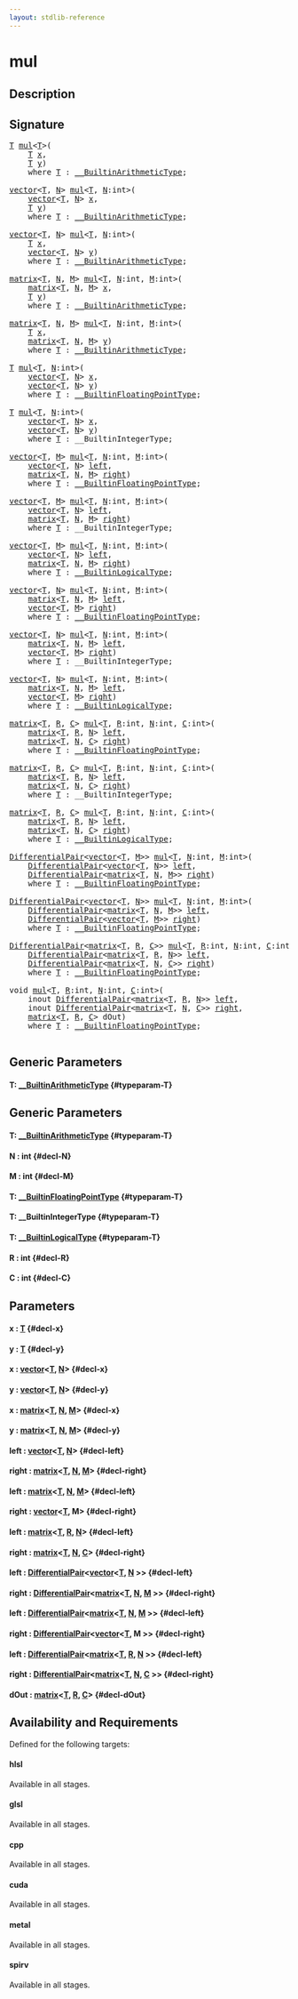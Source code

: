 ```yaml
---
layout: stdlib-reference
---
```


# mul

## Description





## Signature 

<pre>
<a href="/stdlib-reference/global-decls/mul#typeparam-T" class="code_type">T</a> <a href="/stdlib-reference/global-decls/mul">mul</a>&lt;<a href="/stdlib-reference/global-decls/mul#typeparam-T" class="code_type">T</a>&gt;(
    <a href="/stdlib-reference/global-decls/mul#typeparam-T" class="code_type">T</a> <a href="/stdlib-reference/global-decls/mul#decl-x" class="code_param">x</a>,
    <a href="/stdlib-reference/global-decls/mul#typeparam-T" class="code_type">T</a> <a href="/stdlib-reference/global-decls/mul#decl-y" class="code_param">y</a>)
    <span class='code_keyword'>where</span> <a href="/stdlib-reference/global-decls/mul#typeparam-T" class="code_type">T</a> : <a href="/stdlib-reference/interfaces/BuiltinArithmeticType/index">__BuiltinArithmeticType</a>;

<a href="/stdlib-reference/types/vector/index">vector</a>&lt;<a href="/stdlib-reference/global-decls/mul#typeparam-T" class="code_type">T</a>, <a href="/stdlib-reference/global-decls/mul#decl-N" class="code_var">N</a>&gt; <a href="/stdlib-reference/global-decls/mul">mul</a>&lt;<a href="/stdlib-reference/global-decls/mul#typeparam-T" class="code_type">T</a>, <a href="/stdlib-reference/global-decls/mul#decl-N" class="code_var">N</a>:<span class="code_keyword">int</span>&gt;(
    <a href="/stdlib-reference/types/vector/index">vector</a>&lt;<a href="/stdlib-reference/global-decls/mul#typeparam-T" class="code_type">T</a>, <a href="/stdlib-reference/global-decls/mul#decl-N" class="code_var">N</a>&gt; <a href="/stdlib-reference/global-decls/mul#decl-x" class="code_param">x</a>,
    <a href="/stdlib-reference/global-decls/mul#typeparam-T" class="code_type">T</a> <a href="/stdlib-reference/global-decls/mul#decl-y" class="code_param">y</a>)
    <span class='code_keyword'>where</span> <a href="/stdlib-reference/global-decls/mul#typeparam-T" class="code_type">T</a> : <a href="/stdlib-reference/interfaces/BuiltinArithmeticType/index">__BuiltinArithmeticType</a>;

<a href="/stdlib-reference/types/vector/index">vector</a>&lt;<a href="/stdlib-reference/global-decls/mul#typeparam-T" class="code_type">T</a>, <a href="/stdlib-reference/global-decls/mul#decl-N" class="code_var">N</a>&gt; <a href="/stdlib-reference/global-decls/mul">mul</a>&lt;<a href="/stdlib-reference/global-decls/mul#typeparam-T" class="code_type">T</a>, <a href="/stdlib-reference/global-decls/mul#decl-N" class="code_var">N</a>:<span class="code_keyword">int</span>&gt;(
    <a href="/stdlib-reference/global-decls/mul#typeparam-T" class="code_type">T</a> <a href="/stdlib-reference/global-decls/mul#decl-x" class="code_param">x</a>,
    <a href="/stdlib-reference/types/vector/index">vector</a>&lt;<a href="/stdlib-reference/global-decls/mul#typeparam-T" class="code_type">T</a>, <a href="/stdlib-reference/global-decls/mul#decl-N" class="code_var">N</a>&gt; <a href="/stdlib-reference/global-decls/mul#decl-y" class="code_param">y</a>)
    <span class='code_keyword'>where</span> <a href="/stdlib-reference/global-decls/mul#typeparam-T" class="code_type">T</a> : <a href="/stdlib-reference/interfaces/BuiltinArithmeticType/index">__BuiltinArithmeticType</a>;

<a href="/stdlib-reference/types/matrix/index">matrix</a>&lt;<a href="/stdlib-reference/global-decls/mul#typeparam-T" class="code_type">T</a>, <a href="/stdlib-reference/global-decls/mul#decl-N" class="code_var">N</a>, <a href="/stdlib-reference/global-decls/mul#decl-M" class="code_var">M</a>&gt; <a href="/stdlib-reference/global-decls/mul">mul</a>&lt;<a href="/stdlib-reference/global-decls/mul#typeparam-T" class="code_type">T</a>, <a href="/stdlib-reference/global-decls/mul#decl-N" class="code_var">N</a>:<span class="code_keyword">int</span>, <a href="/stdlib-reference/global-decls/mul#decl-M" class="code_var">M</a>:<span class="code_keyword">int</span>&gt;(
    <a href="/stdlib-reference/types/matrix/index">matrix</a>&lt;<a href="/stdlib-reference/global-decls/mul#typeparam-T" class="code_type">T</a>, <a href="/stdlib-reference/global-decls/mul#decl-N" class="code_var">N</a>, <a href="/stdlib-reference/global-decls/mul#decl-M" class="code_var">M</a>&gt; <a href="/stdlib-reference/global-decls/mul#decl-x" class="code_param">x</a>,
    <a href="/stdlib-reference/global-decls/mul#typeparam-T" class="code_type">T</a> <a href="/stdlib-reference/global-decls/mul#decl-y" class="code_param">y</a>)
    <span class='code_keyword'>where</span> <a href="/stdlib-reference/global-decls/mul#typeparam-T" class="code_type">T</a> : <a href="/stdlib-reference/interfaces/BuiltinArithmeticType/index">__BuiltinArithmeticType</a>;

<a href="/stdlib-reference/types/matrix/index">matrix</a>&lt;<a href="/stdlib-reference/global-decls/mul#typeparam-T" class="code_type">T</a>, <a href="/stdlib-reference/global-decls/mul#decl-N" class="code_var">N</a>, <a href="/stdlib-reference/global-decls/mul#decl-M" class="code_var">M</a>&gt; <a href="/stdlib-reference/global-decls/mul">mul</a>&lt;<a href="/stdlib-reference/global-decls/mul#typeparam-T" class="code_type">T</a>, <a href="/stdlib-reference/global-decls/mul#decl-N" class="code_var">N</a>:<span class="code_keyword">int</span>, <a href="/stdlib-reference/global-decls/mul#decl-M" class="code_var">M</a>:<span class="code_keyword">int</span>&gt;(
    <a href="/stdlib-reference/global-decls/mul#typeparam-T" class="code_type">T</a> <a href="/stdlib-reference/global-decls/mul#decl-x" class="code_param">x</a>,
    <a href="/stdlib-reference/types/matrix/index">matrix</a>&lt;<a href="/stdlib-reference/global-decls/mul#typeparam-T" class="code_type">T</a>, <a href="/stdlib-reference/global-decls/mul#decl-N" class="code_var">N</a>, <a href="/stdlib-reference/global-decls/mul#decl-M" class="code_var">M</a>&gt; <a href="/stdlib-reference/global-decls/mul#decl-y" class="code_param">y</a>)
    <span class='code_keyword'>where</span> <a href="/stdlib-reference/global-decls/mul#typeparam-T" class="code_type">T</a> : <a href="/stdlib-reference/interfaces/BuiltinArithmeticType/index">__BuiltinArithmeticType</a>;

<a href="/stdlib-reference/global-decls/mul#typeparam-T" class="code_type">T</a> <a href="/stdlib-reference/global-decls/mul">mul</a>&lt;<a href="/stdlib-reference/global-decls/mul#typeparam-T" class="code_type">T</a>, <a href="/stdlib-reference/global-decls/mul#decl-N" class="code_var">N</a>:<span class="code_keyword">int</span>&gt;(
    <a href="/stdlib-reference/types/vector/index">vector</a>&lt;<a href="/stdlib-reference/global-decls/mul#typeparam-T" class="code_type">T</a>, <a href="/stdlib-reference/global-decls/mul#decl-N" class="code_var">N</a>&gt; <a href="/stdlib-reference/global-decls/mul#decl-x" class="code_param">x</a>,
    <a href="/stdlib-reference/types/vector/index">vector</a>&lt;<a href="/stdlib-reference/global-decls/mul#typeparam-T" class="code_type">T</a>, <a href="/stdlib-reference/global-decls/mul#decl-N" class="code_var">N</a>&gt; <a href="/stdlib-reference/global-decls/mul#decl-y" class="code_param">y</a>)
    <span class='code_keyword'>where</span> <a href="/stdlib-reference/global-decls/mul#typeparam-T" class="code_type">T</a> : <a href="/stdlib-reference/interfaces/BuiltinFloatingPointType/index">__BuiltinFloatingPointType</a>;

<a href="/stdlib-reference/global-decls/mul#typeparam-T" class="code_type">T</a> <a href="/stdlib-reference/global-decls/mul">mul</a>&lt;<a href="/stdlib-reference/global-decls/mul#typeparam-T" class="code_type">T</a>, <a href="/stdlib-reference/global-decls/mul#decl-N" class="code_var">N</a>:<span class="code_keyword">int</span>&gt;(
    <a href="/stdlib-reference/types/vector/index">vector</a>&lt;<a href="/stdlib-reference/global-decls/mul#typeparam-T" class="code_type">T</a>, <a href="/stdlib-reference/global-decls/mul#decl-N" class="code_var">N</a>&gt; <a href="/stdlib-reference/global-decls/mul#decl-x" class="code_param">x</a>,
    <a href="/stdlib-reference/types/vector/index">vector</a>&lt;<a href="/stdlib-reference/global-decls/mul#typeparam-T" class="code_type">T</a>, <a href="/stdlib-reference/global-decls/mul#decl-N" class="code_var">N</a>&gt; <a href="/stdlib-reference/global-decls/mul#decl-y" class="code_param">y</a>)
    <span class='code_keyword'>where</span> <a href="/stdlib-reference/global-decls/mul#typeparam-T" class="code_type">T</a> : __BuiltinIntegerType;

<a href="/stdlib-reference/types/vector/index">vector</a>&lt;<a href="/stdlib-reference/global-decls/mul#typeparam-T" class="code_type">T</a>, <a href="/stdlib-reference/global-decls/mul#decl-M" class="code_var">M</a>&gt; <a href="/stdlib-reference/global-decls/mul">mul</a>&lt;<a href="/stdlib-reference/global-decls/mul#typeparam-T" class="code_type">T</a>, <a href="/stdlib-reference/global-decls/mul#decl-N" class="code_var">N</a>:<span class="code_keyword">int</span>, <a href="/stdlib-reference/global-decls/mul#decl-M" class="code_var">M</a>:<span class="code_keyword">int</span>&gt;(
    <a href="/stdlib-reference/types/vector/index">vector</a>&lt;<a href="/stdlib-reference/global-decls/mul#typeparam-T" class="code_type">T</a>, <a href="/stdlib-reference/global-decls/mul#decl-N" class="code_var">N</a>&gt; <a href="/stdlib-reference/global-decls/mul#decl-left" class="code_param">left</a>,
    <a href="/stdlib-reference/types/matrix/index">matrix</a>&lt;<a href="/stdlib-reference/global-decls/mul#typeparam-T" class="code_type">T</a>, <a href="/stdlib-reference/global-decls/mul#decl-N" class="code_var">N</a>, <a href="/stdlib-reference/global-decls/mul#decl-M" class="code_var">M</a>&gt; <a href="/stdlib-reference/global-decls/mul#decl-right" class="code_param">right</a>)
    <span class='code_keyword'>where</span> <a href="/stdlib-reference/global-decls/mul#typeparam-T" class="code_type">T</a> : <a href="/stdlib-reference/interfaces/BuiltinFloatingPointType/index">__BuiltinFloatingPointType</a>;

<a href="/stdlib-reference/types/vector/index">vector</a>&lt;<a href="/stdlib-reference/global-decls/mul#typeparam-T" class="code_type">T</a>, <a href="/stdlib-reference/global-decls/mul#decl-M" class="code_var">M</a>&gt; <a href="/stdlib-reference/global-decls/mul">mul</a>&lt;<a href="/stdlib-reference/global-decls/mul#typeparam-T" class="code_type">T</a>, <a href="/stdlib-reference/global-decls/mul#decl-N" class="code_var">N</a>:<span class="code_keyword">int</span>, <a href="/stdlib-reference/global-decls/mul#decl-M" class="code_var">M</a>:<span class="code_keyword">int</span>&gt;(
    <a href="/stdlib-reference/types/vector/index">vector</a>&lt;<a href="/stdlib-reference/global-decls/mul#typeparam-T" class="code_type">T</a>, <a href="/stdlib-reference/global-decls/mul#decl-N" class="code_var">N</a>&gt; <a href="/stdlib-reference/global-decls/mul#decl-left" class="code_param">left</a>,
    <a href="/stdlib-reference/types/matrix/index">matrix</a>&lt;<a href="/stdlib-reference/global-decls/mul#typeparam-T" class="code_type">T</a>, <a href="/stdlib-reference/global-decls/mul#decl-N" class="code_var">N</a>, <a href="/stdlib-reference/global-decls/mul#decl-M" class="code_var">M</a>&gt; <a href="/stdlib-reference/global-decls/mul#decl-right" class="code_param">right</a>)
    <span class='code_keyword'>where</span> <a href="/stdlib-reference/global-decls/mul#typeparam-T" class="code_type">T</a> : __BuiltinIntegerType;

<a href="/stdlib-reference/types/vector/index">vector</a>&lt;<a href="/stdlib-reference/global-decls/mul#typeparam-T" class="code_type">T</a>, <a href="/stdlib-reference/global-decls/mul#decl-M" class="code_var">M</a>&gt; <a href="/stdlib-reference/global-decls/mul">mul</a>&lt;<a href="/stdlib-reference/global-decls/mul#typeparam-T" class="code_type">T</a>, <a href="/stdlib-reference/global-decls/mul#decl-N" class="code_var">N</a>:<span class="code_keyword">int</span>, <a href="/stdlib-reference/global-decls/mul#decl-M" class="code_var">M</a>:<span class="code_keyword">int</span>&gt;(
    <a href="/stdlib-reference/types/vector/index">vector</a>&lt;<a href="/stdlib-reference/global-decls/mul#typeparam-T" class="code_type">T</a>, <a href="/stdlib-reference/global-decls/mul#decl-N" class="code_var">N</a>&gt; <a href="/stdlib-reference/global-decls/mul#decl-left" class="code_param">left</a>,
    <a href="/stdlib-reference/types/matrix/index">matrix</a>&lt;<a href="/stdlib-reference/global-decls/mul#typeparam-T" class="code_type">T</a>, <a href="/stdlib-reference/global-decls/mul#decl-N" class="code_var">N</a>, <a href="/stdlib-reference/global-decls/mul#decl-M" class="code_var">M</a>&gt; <a href="/stdlib-reference/global-decls/mul#decl-right" class="code_param">right</a>)
    <span class='code_keyword'>where</span> <a href="/stdlib-reference/global-decls/mul#typeparam-T" class="code_type">T</a> : <a href="/stdlib-reference/interfaces/BuiltinLogicalType/index">__BuiltinLogicalType</a>;

<a href="/stdlib-reference/types/vector/index">vector</a>&lt;<a href="/stdlib-reference/global-decls/mul#typeparam-T" class="code_type">T</a>, <a href="/stdlib-reference/global-decls/mul#decl-N" class="code_var">N</a>&gt; <a href="/stdlib-reference/global-decls/mul">mul</a>&lt;<a href="/stdlib-reference/global-decls/mul#typeparam-T" class="code_type">T</a>, <a href="/stdlib-reference/global-decls/mul#decl-N" class="code_var">N</a>:<span class="code_keyword">int</span>, <a href="/stdlib-reference/global-decls/mul#decl-M" class="code_var">M</a>:<span class="code_keyword">int</span>&gt;(
    <a href="/stdlib-reference/types/matrix/index">matrix</a>&lt;<a href="/stdlib-reference/global-decls/mul#typeparam-T" class="code_type">T</a>, <a href="/stdlib-reference/global-decls/mul#decl-N" class="code_var">N</a>, <a href="/stdlib-reference/global-decls/mul#decl-M" class="code_var">M</a>&gt; <a href="/stdlib-reference/global-decls/mul#decl-left" class="code_param">left</a>,
    <a href="/stdlib-reference/types/vector/index">vector</a>&lt;<a href="/stdlib-reference/global-decls/mul#typeparam-T" class="code_type">T</a>, <a href="/stdlib-reference/global-decls/mul#decl-M" class="code_var">M</a>&gt; <a href="/stdlib-reference/global-decls/mul#decl-right" class="code_param">right</a>)
    <span class='code_keyword'>where</span> <a href="/stdlib-reference/global-decls/mul#typeparam-T" class="code_type">T</a> : <a href="/stdlib-reference/interfaces/BuiltinFloatingPointType/index">__BuiltinFloatingPointType</a>;

<a href="/stdlib-reference/types/vector/index">vector</a>&lt;<a href="/stdlib-reference/global-decls/mul#typeparam-T" class="code_type">T</a>, <a href="/stdlib-reference/global-decls/mul#decl-N" class="code_var">N</a>&gt; <a href="/stdlib-reference/global-decls/mul">mul</a>&lt;<a href="/stdlib-reference/global-decls/mul#typeparam-T" class="code_type">T</a>, <a href="/stdlib-reference/global-decls/mul#decl-N" class="code_var">N</a>:<span class="code_keyword">int</span>, <a href="/stdlib-reference/global-decls/mul#decl-M" class="code_var">M</a>:<span class="code_keyword">int</span>&gt;(
    <a href="/stdlib-reference/types/matrix/index">matrix</a>&lt;<a href="/stdlib-reference/global-decls/mul#typeparam-T" class="code_type">T</a>, <a href="/stdlib-reference/global-decls/mul#decl-N" class="code_var">N</a>, <a href="/stdlib-reference/global-decls/mul#decl-M" class="code_var">M</a>&gt; <a href="/stdlib-reference/global-decls/mul#decl-left" class="code_param">left</a>,
    <a href="/stdlib-reference/types/vector/index">vector</a>&lt;<a href="/stdlib-reference/global-decls/mul#typeparam-T" class="code_type">T</a>, <a href="/stdlib-reference/global-decls/mul#decl-M" class="code_var">M</a>&gt; <a href="/stdlib-reference/global-decls/mul#decl-right" class="code_param">right</a>)
    <span class='code_keyword'>where</span> <a href="/stdlib-reference/global-decls/mul#typeparam-T" class="code_type">T</a> : __BuiltinIntegerType;

<a href="/stdlib-reference/types/vector/index">vector</a>&lt;<a href="/stdlib-reference/global-decls/mul#typeparam-T" class="code_type">T</a>, <a href="/stdlib-reference/global-decls/mul#decl-N" class="code_var">N</a>&gt; <a href="/stdlib-reference/global-decls/mul">mul</a>&lt;<a href="/stdlib-reference/global-decls/mul#typeparam-T" class="code_type">T</a>, <a href="/stdlib-reference/global-decls/mul#decl-N" class="code_var">N</a>:<span class="code_keyword">int</span>, <a href="/stdlib-reference/global-decls/mul#decl-M" class="code_var">M</a>:<span class="code_keyword">int</span>&gt;(
    <a href="/stdlib-reference/types/matrix/index">matrix</a>&lt;<a href="/stdlib-reference/global-decls/mul#typeparam-T" class="code_type">T</a>, <a href="/stdlib-reference/global-decls/mul#decl-N" class="code_var">N</a>, <a href="/stdlib-reference/global-decls/mul#decl-M" class="code_var">M</a>&gt; <a href="/stdlib-reference/global-decls/mul#decl-left" class="code_param">left</a>,
    <a href="/stdlib-reference/types/vector/index">vector</a>&lt;<a href="/stdlib-reference/global-decls/mul#typeparam-T" class="code_type">T</a>, <a href="/stdlib-reference/global-decls/mul#decl-M" class="code_var">M</a>&gt; <a href="/stdlib-reference/global-decls/mul#decl-right" class="code_param">right</a>)
    <span class='code_keyword'>where</span> <a href="/stdlib-reference/global-decls/mul#typeparam-T" class="code_type">T</a> : <a href="/stdlib-reference/interfaces/BuiltinLogicalType/index">__BuiltinLogicalType</a>;

<a href="/stdlib-reference/types/matrix/index">matrix</a>&lt;<a href="/stdlib-reference/global-decls/mul#typeparam-T" class="code_type">T</a>, <a href="/stdlib-reference/global-decls/mul#decl-R" class="code_var">R</a>, <a href="/stdlib-reference/global-decls/mul#decl-C" class="code_var">C</a>&gt; <a href="/stdlib-reference/global-decls/mul">mul</a>&lt;<a href="/stdlib-reference/global-decls/mul#typeparam-T" class="code_type">T</a>, <a href="/stdlib-reference/global-decls/mul#decl-R" class="code_var">R</a>:<span class="code_keyword">int</span>, <a href="/stdlib-reference/global-decls/mul#decl-N" class="code_var">N</a>:<span class="code_keyword">int</span>, <a href="/stdlib-reference/global-decls/mul#decl-C" class="code_var">C</a>:<span class="code_keyword">int</span>&gt;(
    <a href="/stdlib-reference/types/matrix/index">matrix</a>&lt;<a href="/stdlib-reference/global-decls/mul#typeparam-T" class="code_type">T</a>, <a href="/stdlib-reference/global-decls/mul#decl-R" class="code_var">R</a>, <a href="/stdlib-reference/global-decls/mul#decl-N" class="code_var">N</a>&gt; <a href="/stdlib-reference/global-decls/mul#decl-left" class="code_param">left</a>,
    <a href="/stdlib-reference/types/matrix/index">matrix</a>&lt;<a href="/stdlib-reference/global-decls/mul#typeparam-T" class="code_type">T</a>, <a href="/stdlib-reference/global-decls/mul#decl-N" class="code_var">N</a>, <a href="/stdlib-reference/global-decls/mul#decl-C" class="code_var">C</a>&gt; <a href="/stdlib-reference/global-decls/mul#decl-right" class="code_param">right</a>)
    <span class='code_keyword'>where</span> <a href="/stdlib-reference/global-decls/mul#typeparam-T" class="code_type">T</a> : <a href="/stdlib-reference/interfaces/BuiltinFloatingPointType/index">__BuiltinFloatingPointType</a>;

<a href="/stdlib-reference/types/matrix/index">matrix</a>&lt;<a href="/stdlib-reference/global-decls/mul#typeparam-T" class="code_type">T</a>, <a href="/stdlib-reference/global-decls/mul#decl-R" class="code_var">R</a>, <a href="/stdlib-reference/global-decls/mul#decl-C" class="code_var">C</a>&gt; <a href="/stdlib-reference/global-decls/mul">mul</a>&lt;<a href="/stdlib-reference/global-decls/mul#typeparam-T" class="code_type">T</a>, <a href="/stdlib-reference/global-decls/mul#decl-R" class="code_var">R</a>:<span class="code_keyword">int</span>, <a href="/stdlib-reference/global-decls/mul#decl-N" class="code_var">N</a>:<span class="code_keyword">int</span>, <a href="/stdlib-reference/global-decls/mul#decl-C" class="code_var">C</a>:<span class="code_keyword">int</span>&gt;(
    <a href="/stdlib-reference/types/matrix/index">matrix</a>&lt;<a href="/stdlib-reference/global-decls/mul#typeparam-T" class="code_type">T</a>, <a href="/stdlib-reference/global-decls/mul#decl-R" class="code_var">R</a>, <a href="/stdlib-reference/global-decls/mul#decl-N" class="code_var">N</a>&gt; <a href="/stdlib-reference/global-decls/mul#decl-left" class="code_param">left</a>,
    <a href="/stdlib-reference/types/matrix/index">matrix</a>&lt;<a href="/stdlib-reference/global-decls/mul#typeparam-T" class="code_type">T</a>, <a href="/stdlib-reference/global-decls/mul#decl-N" class="code_var">N</a>, <a href="/stdlib-reference/global-decls/mul#decl-C" class="code_var">C</a>&gt; <a href="/stdlib-reference/global-decls/mul#decl-right" class="code_param">right</a>)
    <span class='code_keyword'>where</span> <a href="/stdlib-reference/global-decls/mul#typeparam-T" class="code_type">T</a> : __BuiltinIntegerType;

<a href="/stdlib-reference/types/matrix/index">matrix</a>&lt;<a href="/stdlib-reference/global-decls/mul#typeparam-T" class="code_type">T</a>, <a href="/stdlib-reference/global-decls/mul#decl-R" class="code_var">R</a>, <a href="/stdlib-reference/global-decls/mul#decl-C" class="code_var">C</a>&gt; <a href="/stdlib-reference/global-decls/mul">mul</a>&lt;<a href="/stdlib-reference/global-decls/mul#typeparam-T" class="code_type">T</a>, <a href="/stdlib-reference/global-decls/mul#decl-R" class="code_var">R</a>:<span class="code_keyword">int</span>, <a href="/stdlib-reference/global-decls/mul#decl-N" class="code_var">N</a>:<span class="code_keyword">int</span>, <a href="/stdlib-reference/global-decls/mul#decl-C" class="code_var">C</a>:<span class="code_keyword">int</span>&gt;(
    <a href="/stdlib-reference/types/matrix/index">matrix</a>&lt;<a href="/stdlib-reference/global-decls/mul#typeparam-T" class="code_type">T</a>, <a href="/stdlib-reference/global-decls/mul#decl-R" class="code_var">R</a>, <a href="/stdlib-reference/global-decls/mul#decl-N" class="code_var">N</a>&gt; <a href="/stdlib-reference/global-decls/mul#decl-left" class="code_param">left</a>,
    <a href="/stdlib-reference/types/matrix/index">matrix</a>&lt;<a href="/stdlib-reference/global-decls/mul#typeparam-T" class="code_type">T</a>, <a href="/stdlib-reference/global-decls/mul#decl-N" class="code_var">N</a>, <a href="/stdlib-reference/global-decls/mul#decl-C" class="code_var">C</a>&gt; <a href="/stdlib-reference/global-decls/mul#decl-right" class="code_param">right</a>)
    <span class='code_keyword'>where</span> <a href="/stdlib-reference/global-decls/mul#typeparam-T" class="code_type">T</a> : <a href="/stdlib-reference/interfaces/BuiltinLogicalType/index">__BuiltinLogicalType</a>;

<a href="/stdlib-reference/types/DifferentialPair/index">DifferentialPair</a>&lt;<a href="/stdlib-reference/types/vector/index">vector</a>&lt;<a href="/stdlib-reference/global-decls/mul#typeparam-T" class="code_type">T</a>, <a href="/stdlib-reference/global-decls/mul#decl-M" class="code_var">M</a>&gt;&gt; <a href="/stdlib-reference/global-decls/mul">mul</a>&lt;<a href="/stdlib-reference/global-decls/mul#typeparam-T" class="code_type">T</a>, <a href="/stdlib-reference/global-decls/mul#decl-N" class="code_var">N</a>:<span class="code_keyword">int</span>, <a href="/stdlib-reference/global-decls/mul#decl-M" class="code_var">M</a>:<span class="code_keyword">int</span>&gt;(
    <a href="/stdlib-reference/types/DifferentialPair/index">DifferentialPair</a>&lt;<a href="/stdlib-reference/types/vector/index">vector</a>&lt;<a href="/stdlib-reference/global-decls/mul#typeparam-T" class="code_type">T</a>, <a href="/stdlib-reference/global-decls/mul#decl-N" class="code_var">N</a>&gt;&gt; <a href="/stdlib-reference/global-decls/mul#decl-left" class="code_param">left</a>,
    <a href="/stdlib-reference/types/DifferentialPair/index">DifferentialPair</a>&lt;<a href="/stdlib-reference/types/matrix/index">matrix</a>&lt;<a href="/stdlib-reference/global-decls/mul#typeparam-T" class="code_type">T</a>, <a href="/stdlib-reference/global-decls/mul#decl-N" class="code_var">N</a>, <a href="/stdlib-reference/global-decls/mul#decl-M" class="code_var">M</a>&gt;&gt; <a href="/stdlib-reference/global-decls/mul#decl-right" class="code_param">right</a>)
    <span class='code_keyword'>where</span> <a href="/stdlib-reference/global-decls/mul#typeparam-T" class="code_type">T</a> : <a href="/stdlib-reference/interfaces/BuiltinFloatingPointType/index">__BuiltinFloatingPointType</a>;

<a href="/stdlib-reference/types/DifferentialPair/index">DifferentialPair</a>&lt;<a href="/stdlib-reference/types/vector/index">vector</a>&lt;<a href="/stdlib-reference/global-decls/mul#typeparam-T" class="code_type">T</a>, <a href="/stdlib-reference/global-decls/mul#decl-N" class="code_var">N</a>&gt;&gt; <a href="/stdlib-reference/global-decls/mul">mul</a>&lt;<a href="/stdlib-reference/global-decls/mul#typeparam-T" class="code_type">T</a>, <a href="/stdlib-reference/global-decls/mul#decl-N" class="code_var">N</a>:<span class="code_keyword">int</span>, <a href="/stdlib-reference/global-decls/mul#decl-M" class="code_var">M</a>:<span class="code_keyword">int</span>&gt;(
    <a href="/stdlib-reference/types/DifferentialPair/index">DifferentialPair</a>&lt;<a href="/stdlib-reference/types/matrix/index">matrix</a>&lt;<a href="/stdlib-reference/global-decls/mul#typeparam-T" class="code_type">T</a>, <a href="/stdlib-reference/global-decls/mul#decl-N" class="code_var">N</a>, <a href="/stdlib-reference/global-decls/mul#decl-M" class="code_var">M</a>&gt;&gt; <a href="/stdlib-reference/global-decls/mul#decl-left" class="code_param">left</a>,
    <a href="/stdlib-reference/types/DifferentialPair/index">DifferentialPair</a>&lt;<a href="/stdlib-reference/types/vector/index">vector</a>&lt;<a href="/stdlib-reference/global-decls/mul#typeparam-T" class="code_type">T</a>, <a href="/stdlib-reference/global-decls/mul#decl-M" class="code_var">M</a>&gt;&gt; <a href="/stdlib-reference/global-decls/mul#decl-right" class="code_param">right</a>)
    <span class='code_keyword'>where</span> <a href="/stdlib-reference/global-decls/mul#typeparam-T" class="code_type">T</a> : <a href="/stdlib-reference/interfaces/BuiltinFloatingPointType/index">__BuiltinFloatingPointType</a>;

<a href="/stdlib-reference/types/DifferentialPair/index">DifferentialPair</a>&lt;<a href="/stdlib-reference/types/matrix/index">matrix</a>&lt;<a href="/stdlib-reference/global-decls/mul#typeparam-T" class="code_type">T</a>, <a href="/stdlib-reference/global-decls/mul#decl-R" class="code_var">R</a>, <a href="/stdlib-reference/global-decls/mul#decl-C" class="code_var">C</a>&gt;&gt; <a href="/stdlib-reference/global-decls/mul">mul</a>&lt;<a href="/stdlib-reference/global-decls/mul#typeparam-T" class="code_type">T</a>, <a href="/stdlib-reference/global-decls/mul#decl-R" class="code_var">R</a>:<span class="code_keyword">int</span>, <a href="/stdlib-reference/global-decls/mul#decl-N" class="code_var">N</a>:<span class="code_keyword">int</span>, <a href="/stdlib-reference/global-decls/mul#decl-C" class="code_var">C</a>:<span class="code_keyword">int</span>&gt;(
    <a href="/stdlib-reference/types/DifferentialPair/index">DifferentialPair</a>&lt;<a href="/stdlib-reference/types/matrix/index">matrix</a>&lt;<a href="/stdlib-reference/global-decls/mul#typeparam-T" class="code_type">T</a>, <a href="/stdlib-reference/global-decls/mul#decl-R" class="code_var">R</a>, <a href="/stdlib-reference/global-decls/mul#decl-N" class="code_var">N</a>&gt;&gt; <a href="/stdlib-reference/global-decls/mul#decl-left" class="code_param">left</a>,
    <a href="/stdlib-reference/types/DifferentialPair/index">DifferentialPair</a>&lt;<a href="/stdlib-reference/types/matrix/index">matrix</a>&lt;<a href="/stdlib-reference/global-decls/mul#typeparam-T" class="code_type">T</a>, <a href="/stdlib-reference/global-decls/mul#decl-N" class="code_var">N</a>, <a href="/stdlib-reference/global-decls/mul#decl-C" class="code_var">C</a>&gt;&gt; <a href="/stdlib-reference/global-decls/mul#decl-right" class="code_param">right</a>)
    <span class='code_keyword'>where</span> <a href="/stdlib-reference/global-decls/mul#typeparam-T" class="code_type">T</a> : <a href="/stdlib-reference/interfaces/BuiltinFloatingPointType/index">__BuiltinFloatingPointType</a>;

<span class="code_keyword">void</span> <a href="/stdlib-reference/global-decls/mul">mul</a>&lt;<a href="/stdlib-reference/global-decls/mul#typeparam-T" class="code_type">T</a>, <a href="/stdlib-reference/global-decls/mul#decl-R" class="code_var">R</a>:<span class="code_keyword">int</span>, <a href="/stdlib-reference/global-decls/mul#decl-N" class="code_var">N</a>:<span class="code_keyword">int</span>, <a href="/stdlib-reference/global-decls/mul#decl-C" class="code_var">C</a>:<span class="code_keyword">int</span>&gt;(
    <span class="code_keyword">inout</span> <a href="/stdlib-reference/types/DifferentialPair/index">DifferentialPair</a>&lt;<a href="/stdlib-reference/types/matrix/index">matrix</a>&lt;<a href="/stdlib-reference/global-decls/mul#typeparam-T" class="code_type">T</a>, <a href="/stdlib-reference/global-decls/mul#decl-R" class="code_var">R</a>, <a href="/stdlib-reference/global-decls/mul#decl-N" class="code_var">N</a>&gt;&gt; <a href="/stdlib-reference/global-decls/mul#decl-left" class="code_param">left</a>,
    <span class="code_keyword">inout</span> <a href="/stdlib-reference/types/DifferentialPair/index">DifferentialPair</a>&lt;<a href="/stdlib-reference/types/matrix/index">matrix</a>&lt;<a href="/stdlib-reference/global-decls/mul#typeparam-T" class="code_type">T</a>, <a href="/stdlib-reference/global-decls/mul#decl-N" class="code_var">N</a>, <a href="/stdlib-reference/global-decls/mul#decl-C" class="code_var">C</a>&gt;&gt; <a href="/stdlib-reference/global-decls/mul#decl-right" class="code_param">right</a>,
    <a href="/stdlib-reference/types/matrix/index">matrix</a>&lt;<a href="/stdlib-reference/global-decls/mul#typeparam-T" class="code_type">T</a>, <a href="/stdlib-reference/global-decls/mul#decl-R" class="code_var">R</a>, <a href="/stdlib-reference/global-decls/mul#decl-C" class="code_var">C</a>&gt; dOut)
    <span class='code_keyword'>where</span> <a href="/stdlib-reference/global-decls/mul#typeparam-T" class="code_type">T</a> : <a href="/stdlib-reference/interfaces/BuiltinFloatingPointType/index">__BuiltinFloatingPointType</a>;

</pre>

## Generic Parameters

#### T: [\_\_BuiltinArithmeticType](/stdlib-reference/interfaces/BuiltinArithmeticType/index) {#typeparam-T}

## Generic Parameters

#### T: [\_\_BuiltinArithmeticType](/stdlib-reference/interfaces/BuiltinArithmeticType/index) {#typeparam-T}
#### N  : int {#decl-N}
#### M  : int {#decl-M}
#### T: [\_\_BuiltinFloatingPointType](/stdlib-reference/interfaces/BuiltinFloatingPointType/index) {#typeparam-T}
#### T: \_\_BuiltinIntegerType {#typeparam-T}
#### T: [\_\_BuiltinLogicalType](/stdlib-reference/interfaces/BuiltinLogicalType/index) {#typeparam-T}
#### R  : int {#decl-R}
#### C  : int {#decl-C}

## Parameters

#### x  : [T](/stdlib-reference/global-decls/mul#typeparam-T) {#decl-x}
#### y  : [T](/stdlib-reference/global-decls/mul#typeparam-T) {#decl-y}
#### x  : [vector](/stdlib-reference/types/vector/index)\<[T](/stdlib-reference/types/vector/index#typeparam-T), [N](/stdlib-reference/types/vector/index#decl-N)\> {#decl-x}
#### y  : [vector](/stdlib-reference/types/vector/index)\<[T](/stdlib-reference/types/vector/index#typeparam-T), [N](/stdlib-reference/types/vector/index#decl-N)\> {#decl-y}
#### x  : [matrix](/stdlib-reference/types/matrix/index)\<[T](/stdlib-reference/types/matrix/T), [N](/stdlib-reference/types/matrix/index#decl-N), [M](/stdlib-reference/types/matrix/index#decl-M)\> {#decl-x}
#### y  : [matrix](/stdlib-reference/types/matrix/index)\<[T](/stdlib-reference/types/matrix/T), [N](/stdlib-reference/types/matrix/index#decl-N), [M](/stdlib-reference/types/matrix/index#decl-M)\> {#decl-y}
#### left  : [vector](/stdlib-reference/types/vector/index)\<[T](/stdlib-reference/types/vector/index#typeparam-T), [N](/stdlib-reference/types/vector/index#decl-N)\> {#decl-left}
#### right  : [matrix](/stdlib-reference/types/matrix/index)\<[T](/stdlib-reference/types/matrix/T), [N](/stdlib-reference/types/matrix/index#decl-N), [M](/stdlib-reference/types/matrix/index#decl-M)\> {#decl-right}
#### left  : [matrix](/stdlib-reference/types/matrix/index)\<[T](/stdlib-reference/types/matrix/T), [N](/stdlib-reference/types/matrix/index#decl-N), [M](/stdlib-reference/types/matrix/index#decl-M)\> {#decl-left}
#### right  : [vector](/stdlib-reference/types/vector/index)\<[T](/stdlib-reference/types/vector/index#typeparam-T), M\> {#decl-right}
#### left  : [matrix](/stdlib-reference/types/matrix/index)\<[T](/stdlib-reference/types/matrix/T), [R](/stdlib-reference/types/matrix/index#decl-R), [N](/stdlib-reference/types/matrix/index#decl-N)\> {#decl-left}
#### right  : [matrix](/stdlib-reference/types/matrix/index)\<[T](/stdlib-reference/types/matrix/T), [N](/stdlib-reference/types/matrix/index#decl-N), [C](/stdlib-reference/types/matrix/index#decl-C)\> {#decl-right}
#### left  : [DifferentialPair](/stdlib-reference/types/DifferentialPair/index)\<[vector](/stdlib-reference/types/vector/index)\<[T](/stdlib-reference/types/vector/index#typeparam-T), [N](/stdlib-reference/types/vector/index#decl-N) \>\> {#decl-left}
#### right  : [DifferentialPair](/stdlib-reference/types/DifferentialPair/index)\<[matrix](/stdlib-reference/types/matrix/index)\<[T](/stdlib-reference/types/matrix/T), [N](/stdlib-reference/types/matrix/index#decl-N), [M](/stdlib-reference/types/matrix/index#decl-M) \>\> {#decl-right}
#### left  : [DifferentialPair](/stdlib-reference/types/DifferentialPair/index)\<[matrix](/stdlib-reference/types/matrix/index)\<[T](/stdlib-reference/types/matrix/T), [N](/stdlib-reference/types/matrix/index#decl-N), [M](/stdlib-reference/types/matrix/index#decl-M) \>\> {#decl-left}
#### right  : [DifferentialPair](/stdlib-reference/types/DifferentialPair/index)\<[vector](/stdlib-reference/types/vector/index)\<[T](/stdlib-reference/types/vector/index#typeparam-T), M \>\> {#decl-right}
#### left  : [DifferentialPair](/stdlib-reference/types/DifferentialPair/index)\<[matrix](/stdlib-reference/types/matrix/index)\<[T](/stdlib-reference/types/matrix/T), [R](/stdlib-reference/types/matrix/index#decl-R), [N](/stdlib-reference/types/matrix/index#decl-N) \>\> {#decl-left}
#### right  : [DifferentialPair](/stdlib-reference/types/DifferentialPair/index)\<[matrix](/stdlib-reference/types/matrix/index)\<[T](/stdlib-reference/types/matrix/T), [N](/stdlib-reference/types/matrix/index#decl-N), [C](/stdlib-reference/types/matrix/index#decl-C) \>\> {#decl-right}
#### dOut  : [matrix](/stdlib-reference/types/matrix/index)\<[T](/stdlib-reference/types/matrix/T), [R](/stdlib-reference/types/matrix/index#decl-R), [C](/stdlib-reference/types/matrix/index#decl-C)\> {#decl-dOut}

## Availability and Requirements

Defined for the following targets:

#### hlsl
Available in all stages.

#### glsl
Available in all stages.

#### cpp
Available in all stages.

#### cuda
Available in all stages.

#### metal
Available in all stages.

#### spirv
Available in all stages.



